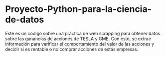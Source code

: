 # Proyecto-Python-para-la-ciencia-de-datos
Este es un código sobre una práctica de web scrapping para obtener datos sobre las ganancias de acciones de TESLA y GME. Con esto, se extrae información para verificar el comportamiento del valor de las acciones y decidir si es rentable o no comprar acciones de estas empresas.
